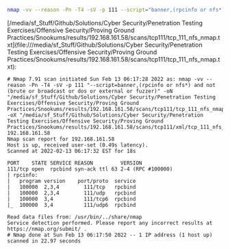 ```bash
nmap -vv --reason -Pn -T4 -sV -p 111 --script="banner,(rpcinfo or nfs*) and not (brute or broadcast or dos or external or fuzzer)" -oN "/media/sf_Stuff/Github/Solutions/Cyber Security/Penetration Testing Exercises/Offensive Security/Proving Ground Practices/Snookums/results/192.168.161.58/scans/tcp111/tcp_111_nfs_nmap.txt" -oX "/media/sf_Stuff/Github/Solutions/Cyber Security/Penetration Testing Exercises/Offensive Security/Proving Ground Practices/Snookums/results/192.168.161.58/scans/tcp111/xml/tcp_111_nfs_nmap.xml" 192.168.161.58
```

[/media/sf_Stuff/Github/Solutions/Cyber Security/Penetration Testing Exercises/Offensive Security/Proving Ground Practices/Snookums/results/192.168.161.58/scans/tcp111/tcp_111_nfs_nmap.txt](file:///media/sf_Stuff/Github/Solutions/Cyber Security/Penetration Testing Exercises/Offensive Security/Proving Ground Practices/Snookums/results/192.168.161.58/scans/tcp111/tcp_111_nfs_nmap.txt):

```
# Nmap 7.91 scan initiated Sun Feb 13 06:17:28 2022 as: nmap -vv --reason -Pn -T4 -sV -p 111 "--script=banner,(rpcinfo or nfs*) and not (brute or broadcast or dos or external or fuzzer)" -oN "/media/sf_Stuff/Github/Solutions/Cyber Security/Penetration Testing Exercises/Offensive Security/Proving Ground Practices/Snookums/results/192.168.161.58/scans/tcp111/tcp_111_nfs_nmap.txt" -oX "/media/sf_Stuff/Github/Solutions/Cyber Security/Penetration Testing Exercises/Offensive Security/Proving Ground Practices/Snookums/results/192.168.161.58/scans/tcp111/xml/tcp_111_nfs_nmap.xml" 192.168.161.58
Nmap scan report for 192.168.161.58
Host is up, received user-set (0.49s latency).
Scanned at 2022-02-13 06:17:32 EST for 18s

PORT    STATE SERVICE REASON         VERSION
111/tcp open  rpcbind syn-ack ttl 63 2-4 (RPC #100000)
| rpcinfo: 
|   program version    port/proto  service
|   100000  2,3,4        111/tcp   rpcbind
|   100000  2,3,4        111/udp   rpcbind
|   100000  3,4          111/tcp6  rpcbind
|_  100000  3,4          111/udp6  rpcbind

Read data files from: /usr/bin/../share/nmap
Service detection performed. Please report any incorrect results at https://nmap.org/submit/ .
# Nmap done at Sun Feb 13 06:17:50 2022 -- 1 IP address (1 host up) scanned in 22.97 seconds

```
